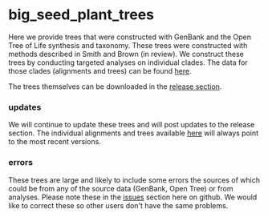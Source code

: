 # big_seed_plant_trees

Here we provide trees that were constructed with GenBank and the Open Tree of Life synthesis and taxonomy. These trees were constructed with methods described in Smith and Brown (in review). We construct these trees by conducting targeted analyses on individual clades. The data for those clades (alignments and trees) can be found [here](http://www-personal.umich.edu/~eebsmith/big_seed_plant_datasets/index.html). 

The trees themselves can be downloaded in the [release section](https://github.com/FePhyFoFum/big_seed_plant_trees/releases). 

### updates
We will continue to update these trees and will post updates to the release section. The individual alignments and trees available [here](http://www-personal.umich.edu/~eebsmith/big_seed_plant_datasets/index.html) will always point to the most recent versions. 

### errors
These trees are large and likely to include some errors the sources of which could be from any of the source data (GenBank, Open Tree) or from analyses. Please note these in the [issues](https://github.com/FePhyFoFum/big_seed_plant_trees/issues) section here on github. We would like to correct these so other users don't have the same problems. 
